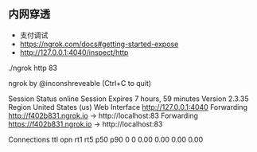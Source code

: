 ## 内网穿透 
- 支付调试
- https://ngrok.com/docs#getting-started-expose
- http://127.0.0.1:4040/inspect/http

./ngrok http 83

ngrok by @inconshreveable                                       (Ctrl+C to quit)

Session Status                online
Session Expires               7 hours, 59 minutes
Version                       2.3.35
Region                        United States (us)
Web Interface                 http://127.0.0.1:4040
Forwarding                    http://f402b831.ngrok.io -> http://localhost:83
Forwarding                    https://f402b831.ngrok.io -> http://localhost:83

Connections                   ttl     opn     rt1     rt5     p50     p90
                              0       0       0.00    0.00    0.00    0.00
                              
                              